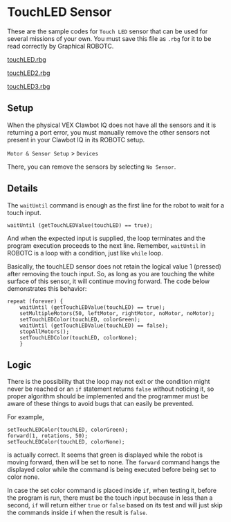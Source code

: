 # TouchLED Sensor
These are the sample codes for `Touch LED` sensor that can be used for
several missions of your own. You must save this file as `.rbg` for
it to be read correctly by Graphical ROBOTC. 

[touchLED.rbg](https://raw.githubusercontent.com/xdvrx1/ROBOTC/master/graphical/touchLED/touchLED.rbg)

[touchLED2.rbg](https://raw.githubusercontent.com/xdvrx1/ROBOTC/master/graphical/touchLED/touchLED2.rbg)

[touchLED3.rbg](https://raw.githubusercontent.com/xdvrx1/ROBOTC/master/graphical/touchLED/touchLED3.rbg)

## Setup
When the physical VEX Clawbot IQ does not have all the sensors
and it is returning a port error,
you must manually remove the other sensors not present in your
Clawbot IQ in its ROBOTC setup.

`Motor & Sensor Setup` > `Devices`

There, you can remove the sensors by selecting `No Sensor`.

## Details
The `waitUntil` command is enough as the first line for the robot
to wait for a touch input.

`waitUntil (getTouchLEDValue(touchLED) == true);`

And when the expected input is supplied, 
the loop terminates and the program
execution proceeds to the next line. Remember, `waitUntil`
in ROBOTC is a loop with a condition, just like `while` loop.

Basically, the touchLED sensor does not retain 
the logical value 1 (pressed) after removing the touch input. So,
as long as you are touching the white surface of 
this sensor, it will continue
moving forward. The code below demonstrates this behavior:

```
repeat (forever) {
	waitUntil (getTouchLEDValue(touchLED) == true);
	setMultipleMotors(50, leftMotor, rightMotor, noMotor, noMotor);
	setTouchLEDColor(touchLED, colorGreen);
	waitUntil (getTouchLEDValue(touchLED) == false);
	stopAllMotors();
	setTouchLEDColor(touchLED, colorNone);
	}
```

## Logic
There is the possibility that the loop may not exit or
the condition might never be reached
or an `if` statement returns `false` without noticing it,
so proper algorithm should be implemented and the 
programmer must be aware of these things to avoid bugs
that can easily be prevented.

For example,

```
setTouchLEDColor(touchLED, colorGreen);
forward(1, rotations, 50);
setTouchLEDColor(touchLED, colorNone);
```

is actually correct. It seems that green is displayed
while the robot is moving forward, then will be set
to none. The `forward` command hangs the displayed color while
the command is being executed before being set to color none. 

In case the set color command is placed
inside `if`, when testing it, before the program is run,
there must be the touch input because in less than
a second, `if` will return either `true` or `false`
based on its test and
will just skip the commands inside `if` when
the result is `false`.
